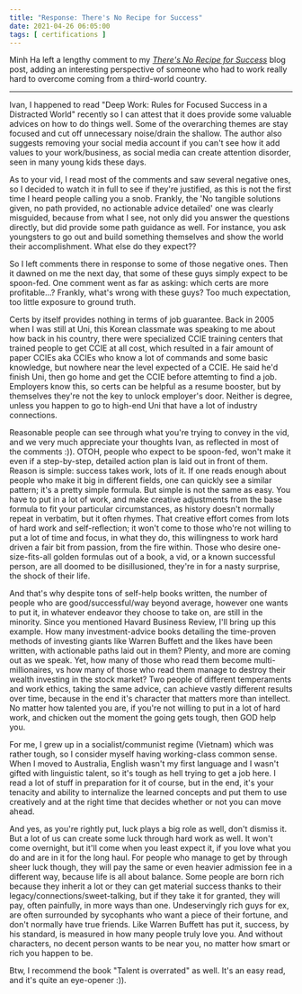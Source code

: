 ```yaml
---
title: "Response: There's No Recipe for Success"
date: 2021-04-26 06:05:00
tags: [ certifications ]
---
```

Minh Ha left a lengthy comment to my *[There's No Recipe for Success](https://blog.ipspace.net/2021/03/no-recipe-for-success.html)* blog post, adding an interesting perspective of someone who had to work really hard to overcome coming from a third-world country.

---

Ivan, I happened to read "Deep Work: Rules for Focused Success in a Distracted World" recently so I can attest that it does provide some valuable advices on how to do things well. Some of the overarching themes are stay focused and cut off unnecessary noise/drain the shallow. The author also suggests removing your social media account if you can't see how it add values to your work/business, as social media can create attention disorder, seen in many young kids these days.
<!--more-->
As to your vid, I read most of the comments and saw several negative ones, so I decided to watch it in full to see if they're justified, as this is not the first time I heard people calling you a snob. Frankly, the 'No tangible solutions given, no path provided, no actionable advice detailed' one was clearly misguided, because from what I see, not only did you answer the questions directly, but did provide some path guidance as well. For instance, you ask youngsters to go out and build something themselves and show the world their accomplishment. What else do they expect??

So I left comments there in response to some of those negative ones. Then it dawned on me the next day, that some of these guys simply expect to be spoon-fed. One comment went as far as asking: which certs are more profitable...? Frankly, what's wrong with these guys? Too much expectation, too little exposure to ground truth.

Certs by itself provides nothing in terms of job guarantee. Back in 2005 when I was still at Uni, this Korean classmate was speaking to me about how back in his country, there were specialized CCIE training centers that trained people to get CCIE at all cost, which resulted in a fair amount of paper CCIEs aka CCIEs who know a lot of commands and some basic knowledge, but nowhere near the level expected of a CCIE. He said he'd finish Uni, then go home and get the CCIE before attemting to find a job. Employers know this, so certs can be helpful as a resume booster, but by themselves they're not the key to unlock employer's door. Neither is degree, unless you happen to go to high-end Uni that have a lot of industry connections.

Reasonable people can see through what you're trying to convey in the vid, and we very much appreciate your thoughts Ivan, as reflected in most of the comments :)). OTOH, people who expect to be spoon-fed, won't make it even if a step-by-step, detailed action plan is laid out in front of them. Reason is simple: success takes work, lots of it. If one reads enough about people who make it big in different fields, one can quickly see a similar pattern; it's a pretty simple formula. But simple is not the same as easy. You have to put in a lot of work, and make creative adjustments from the base formula to fit your particular circumstances, as history doesn't normally repeat in verbatim, but it often rhymes. That creative effort comes from lots of hard work and self-reflection; it won't come to those who're not willing to put a lot of time and focus, in what they do, this willingness to work hard driven a fair bit from passion, from the fire within. Those who desire one-size-fits-all golden formulas out of a book, a vid, or a known successful person, are all doomed to be disillusioned, they're in for a nasty surprise, the shock of their life.

And that's why despite tons of self-help books written, the number of people who are good/successful/way beyond average, however one wants to put it, in whatever endeavor they choose to take on, are still in the minority. Since you mentioned Havard Business Review, I'll bring up this example. How many investment-advice books detailing the time-proven methods of investing giants like Warren Buffett and the likes have been written, with actionable paths laid out in them? Plenty, and more are coming out as we speak. Yet, how many of those who read them become multi-millionaires, vs how many of those who read them manage to destroy their wealth investing in the stock market? Two people of different temperaments and work ethics, taking the same advice, can achieve vastly different results over time, because in the end it's character that matters more than intellect. No matter how talented you are, if you're not willing to put in a lot of hard work, and chicken out the moment the going gets tough, then GOD help you.

For me, I grew up in a socialist/communist regime (Vietnam) which was rather tough, so I consider myself having working-class common sense. When I moved to Australia, English wasn't my first language and I wasn't gifted with linguistic talent, so it's tough as hell trying to get a job here. I read a lot of stuff in preparation for it of course, but in the end, it's your tenacity and ability to internalize the learned concepts and put them to use creatively and at the right time that decides whether or not you can move ahead.

And yes, as you're rightly put, luck plays a big role as well, don't dismiss it. But a lot of us can create some luck through hard work as well. It won't come overnight, but it'll come when you least expect it, if you love what you do and are in it for the long haul. For people who manage to get by through sheer luck though, they will pay the same or even heavier admission fee in a different way, because life is all about balance. Some people are born rich because they inherit a lot or they can get material success thanks to their legacy/connections/sweet-talking, but if they take it for granted, they will pay, often painfully, in more ways than one. Undeservingly rich guys for ex, are often surrounded by sycophants who want a piece of their fortune, and don't normally have true friends. Like Warren Buffett has put it, success, by his standard, is measured in how many people truly love you. And without characters, no decent person wants to be near you, no matter how smart or rich you happen to be.

Btw, I recommend the book "Talent is overrated" as well. It's an easy read, and it's quite an eye-opener :)).